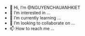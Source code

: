 - 👋 Hi, I’m @NGUYENCHAUANHKIET
- 👀 I’m interested in ...
- 🌱 I’m currently learning ...
- 💞️ I’m looking to collaborate on ...
- 📫 How to reach me ...

<!---
NGUYENCHAUANHKIET/NGUYENCHAUANHKIET is a ✨ special ✨ repository because its `README.md` (this file) appears on your GitHub profile.
You can click the Preview link to take a look at your changes.
--->
